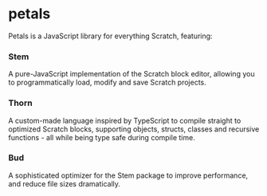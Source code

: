 # petals

Petals is a JavaScript library for everything Scratch, featuring:

### Stem
A pure-JavaScript implementation of the Scratch block editor, allowing you to programmatically load, modify and save Scratch projects.

### Thorn
A custom-made language inspired by TypeScript to compile straight to optimized Scratch blocks, supporting objects, structs, classes and recursive functions - all while being type safe during compile time.

### Bud
A sophisticated optimizer for the Stem package to improve performance, and reduce file sizes dramatically.
